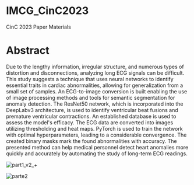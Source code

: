 # IMCG_CinC2023
CinC 2023 Paper Materials
# Abstract
Due to the lengthy information, irregular structure, and numerous types of distortion and disconnections, analyzing long ECG signals can be difficult. This study suggests a technique that uses neural networks to identify essential traits in cardiac abnormalities, allowing for generalization from a small set of samples. An ECG-to-image conversion is built enabling the use of image processing methods and tools for semantic segmentation for anomaly detection. The ResNet50 network, which is incorporated into the DeepLabv3 architecture, is used to identify ventricular beat fusions and premature ventricular contractions. An established database is used to assess the model's efficacy. The ECG data are converted into images utilizing thresholding and heat maps. PyTorch is used to train the network with optimal hyperparameters, leading to a considerable convergence. The created binary masks mark the found abnormalities with accuracy. The presented method can help medical personnel detect heart anomalies more quickly and accurately by automating the study of long-term ECG readings.

![part1_v2_+](https://github.com/hgomezmoreno/IMCG_CinC2023/assets/122869610/e218fbe0-2f9b-44a6-8521-007f5840c88b)


![parte2](https://github.com/hgomezmoreno/IMCG_CinC2023/assets/122869610/32a9c112-569c-463b-a8d2-2fa4042bbe6d)
